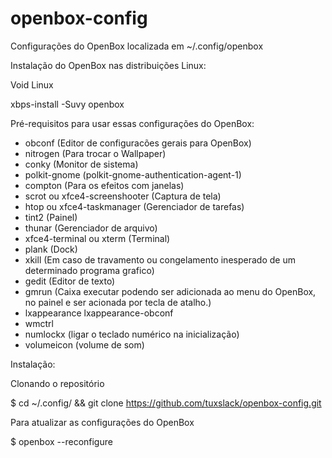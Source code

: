 # openbox-config

Configurações do OpenBox localizada em  ~/.config/openbox


Instalação do OpenBox nas distribuições Linux:

Void Linux

xbps-install -Suvy openbox


Pré-requisitos para usar essas configurações do OpenBox:

- obconf (Editor de configuracões gerais para OpenBox)
- nitrogen (Para trocar o Wallpaper)
- conky (Monitor de sistema)
- polkit-gnome (polkit-gnome-authentication-agent-1)
- compton (Para os efeitos com janelas)
- scrot ou xfce4-screenshooter (Captura de tela)
- htop ou xfce4-taskmanager (Gerenciador de tarefas)
- tint2  (Painel)
- thunar (Gerenciador de arquivo)
- xfce4-terminal ou xterm (Terminal)
- plank (Dock)
- xkill (Em caso de travamento ou congelamento inesperado de um determinado programa grafico)
- gedit (Editor de texto)
- gmrun (Caixa executar podendo ser adicionada ao menu do OpenBox, no painel e ser acionada por tecla de atalho.)
- lxappearance lxappearance-obconf
- wmctrl
- numlockx (ligar o teclado numérico na inicialização)
- volumeicon (volume de som)

 

Instalação:

Clonando o repositório

$ cd ~/.config/ && git clone https://github.com/tuxslack/openbox-config.git

Para atualizar as configurações do OpenBox

$ openbox --reconfigure

